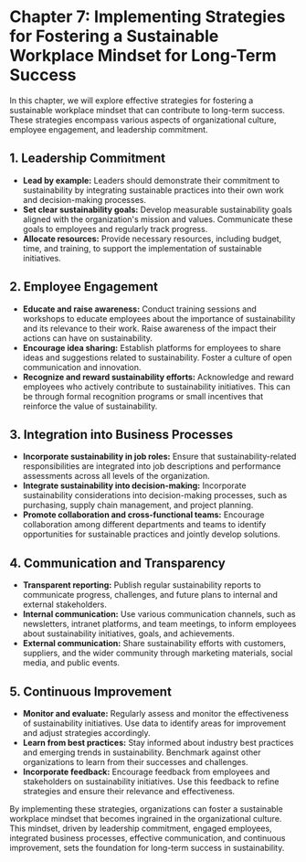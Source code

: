 Chapter 7: Implementing Strategies for Fostering a Sustainable Workplace Mindset for Long-Term Success
======================================================================================================

In this chapter, we will explore effective strategies for fostering a sustainable workplace mindset that can contribute to long-term success. These strategies encompass various aspects of organizational culture, employee engagement, and leadership commitment.

**1. Leadership Commitment**
----------------------------

* **Lead by example:** Leaders should demonstrate their commitment to sustainability by integrating sustainable practices into their own work and decision-making processes.
* **Set clear sustainability goals:** Develop measurable sustainability goals aligned with the organization's mission and values. Communicate these goals to employees and regularly track progress.
* **Allocate resources:** Provide necessary resources, including budget, time, and training, to support the implementation of sustainable initiatives.

**2. Employee Engagement**
--------------------------

* **Educate and raise awareness:** Conduct training sessions and workshops to educate employees about the importance of sustainability and its relevance to their work. Raise awareness of the impact their actions can have on sustainability.
* **Encourage idea sharing:** Establish platforms for employees to share ideas and suggestions related to sustainability. Foster a culture of open communication and innovation.
* **Recognize and reward sustainability efforts:** Acknowledge and reward employees who actively contribute to sustainability initiatives. This can be through formal recognition programs or small incentives that reinforce the value of sustainability.

**3. Integration into Business Processes**
------------------------------------------

* **Incorporate sustainability in job roles:** Ensure that sustainability-related responsibilities are integrated into job descriptions and performance assessments across all levels of the organization.
* **Integrate sustainability into decision-making:** Incorporate sustainability considerations into decision-making processes, such as purchasing, supply chain management, and project planning.
* **Promote collaboration and cross-functional teams:** Encourage collaboration among different departments and teams to identify opportunities for sustainable practices and jointly develop solutions.

**4. Communication and Transparency**
-------------------------------------

* **Transparent reporting:** Publish regular sustainability reports to communicate progress, challenges, and future plans to internal and external stakeholders.
* **Internal communication:** Use various communication channels, such as newsletters, intranet platforms, and team meetings, to inform employees about sustainability initiatives, goals, and achievements.
* **External communication:** Share sustainability efforts with customers, suppliers, and the wider community through marketing materials, social media, and public events.

**5. Continuous Improvement**
-----------------------------

* **Monitor and evaluate:** Regularly assess and monitor the effectiveness of sustainability initiatives. Use data to identify areas for improvement and adjust strategies accordingly.
* **Learn from best practices:** Stay informed about industry best practices and emerging trends in sustainability. Benchmark against other organizations to learn from their successes and challenges.
* **Incorporate feedback:** Encourage feedback from employees and stakeholders on sustainability initiatives. Use this feedback to refine strategies and ensure their relevance and effectiveness.

By implementing these strategies, organizations can foster a sustainable workplace mindset that becomes ingrained in the organizational culture. This mindset, driven by leadership commitment, engaged employees, integrated business processes, effective communication, and continuous improvement, sets the foundation for long-term success in sustainability.
